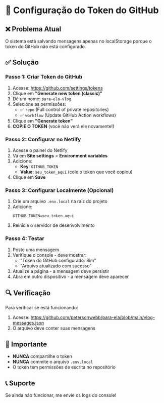 # 🔧 Configuração do Token do GitHub

## ❌ Problema Atual
O sistema está salvando mensagens apenas no localStorage porque o token do GitHub não está configurado.

## ✅ Solução

### **Passo 1: Criar Token do GitHub**
1. Acesse: https://github.com/settings/tokens
2. Clique em **"Generate new token (classic)"**
3. Dê um nome: `para-ela-vlog`
4. Selecione as permissões:
   - ✅ `repo` (Full control of private repositories)
   - ✅ `workflow` (Update GitHub Action workflows)
5. Clique em **"Generate token"**
6. **COPIE O TOKEN** (você não verá ele novamente!)

### **Passo 2: Configurar no Netlify**
1. Acesse o painel do Netlify
2. Vá em **Site settings** > **Environment variables**
3. Adicione:
   - **Key**: `GITHUB_TOKEN`
   - **Value**: `seu_token_aqui` (cole o token que você copiou)
4. Clique em **Save**

### **Passo 3: Configurar Localmente (Opcional)**
1. Crie um arquivo `.env.local` na raiz do projeto
2. Adicione:
   ```
   GITHUB_TOKEN=seu_token_aqui
   ```
3. Reinicie o servidor de desenvolvimento

### **Passo 4: Testar**
1. Poste uma mensagem
2. Verifique o console - deve mostrar:
   - "Token do GitHub configurado: Sim"
   - "Arquivo atualizado com sucesso"
3. Atualize a página - a mensagem deve persistir
4. Abra em outro dispositivo - a mensagem deve aparecer

## 🔍 Verificação
Para verificar se está funcionando:
1. Acesse: https://github.com/petersonwebb/para-ela/blob/main/vlog-messages.json
2. O arquivo deve conter suas mensagens

## 🚨 Importante
- **NUNCA** compartilhe o token
- **NUNCA** commite o arquivo `.env.local`
- O token tem permissões de escrita no repositório

## 📞 Suporte
Se ainda não funcionar, me envie os logs do console!
